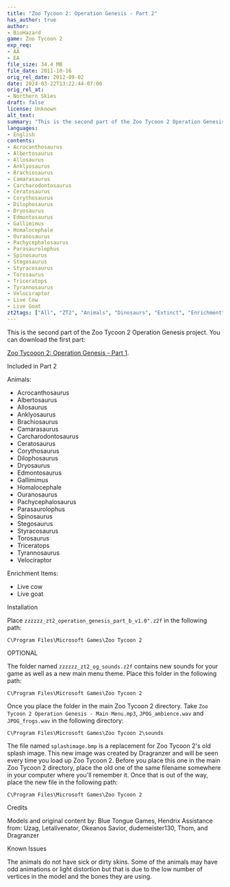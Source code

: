 ```yaml
---
title: "Zoo Tycoon 2: Operation Genesis - Part 2"
has_author: true
author: 
- BioHazard
game: Zoo Tycoon 2
exp_req: 
- AA
- EA
file_size: 34.4 MB
file_date: 2011-10-16
orig_rel_date: 2012-09-02
date: 2024-03-22T13:22:44-07:00
orig_rel_at: 
- Northern Skies
draft: false
license: Unknown
alt_text: 
summary: "This is the second part of the Zoo Tycoon 2 Operation Genesis project."
languages:
- English
contents:
- Acrocanthosaurus
- Albertosaurus
- Allosaurus
- Anklyosaurus
- Brachiosaurus
- Camarasaurus
- Carcharodontosaurus
- Ceratosaurus
- Corythosaurus
- Dilophosaurus
- Dryosaurus
- Edmontosaurus
- Gallimimus
- Homalocephale
- Ouranosaurus
- Pachycephalosaurus
- Parasaurolophus
- Spinosaurus
- Stegosaurus
- Styracosaurus
- Torosaurus
- Triceratops
- Tyrannosaurus
- Velociraptor
- Live Cow
- Live Goat
zt2tags: ["All", "ZT2", "Animals", "Dinosaurs", "Extinct", "Enrichment"]
---
```


This is the second part of the Zoo Tycoon 2 Operation Genesis project. You can download the first part:

[Zoo Tycooon 2: Operation Genesis - Part 1](https://www.zooberry.org/mods/zt2/expansive-packs/zoo-tycoon-2-operation-genesis-p1/).


Included in Part 2


Animals:
- Acrocanthosaurus
- Albertosaurus
- Allosaurus
- Anklyosaurus
- Brachiosaurus
- Camarasaurus
- Carcharodontosaurus
- Ceratosaurus
- Corythosaurus
- Dilophosaurus
- Dryosaurus
- Edmontosaurus
- Gallimimus
- Homalocephale
- Ouranosaurus
- Pachycephalosaurus
- Parasaurolophus
- Spinosaurus
- Stegosaurus
- Styracosaurus
- Torosaurus
- Triceratops
- Tyrannosaurus
- Velociraptor

Enrichment Items:
- Live cow
- Live goat


Installation


Place `zzzzzz_zt2_operation_genesis_part_b_v1.0".z2f` in the following path: 

`C\Program Files\Microsoft Games\Zoo Tycoon 2`


OPTIONAL


The folder named `zzzzzz_zt2_og_sounds.z2f` contains new sounds for your game as well as a new main menu theme. Place this folder in the following path:

`C\Program Files\Microsoft Games\Zoo Tycoon 2`

Once you place the folder in the main Zoo Tycoon 2 directory. Take `Zoo Tycoon 2 Operation Genesis - Main Menu.mp3`, `JPOG_ambience.wav` and `JPOG_frogs.wav` in the following directory: 

`C\Program Files\Microsoft Games\Zoo Tycoon 2\sounds`

The file named `splashimage.bmp` is a replacement for Zoo Tycoon 2's old splash image. This new image was created by Dragranzer and will be seen every time you load up Zoo Tycoon 2. Before you place this one in the main Zoo Tycoon 2 directory, place the old one of the same filename somewhere in your computer where you'll remember it. Once that is out of the way, place the new file in the following path: 

`C\Program Files\Microsoft Games\Zoo Tycoon 2`


Credits


Models and original content by: Blue Tongue Games, Hendrix
Assistance from: Uzag, Letalivenator, Okeanos Savior, dudemeister130, Thom, and Dragranzer


Known Issues


The animals do not have sick or dirty skins. Some of the animals may have odd animations or light distortion but that is due to the low number of vertices in the model and the bones they are using.
